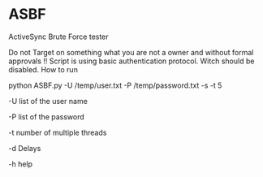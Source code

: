# ASBF
ActiveSync Brute Force tester 

Do not Target on something what you are not a owner and without formal approvals !!
Script is using basic authentication protocol. Witch should be disabled. 
How to run 

python ASBF.py -U /temp/user.txt -P /temp/password.txt -s <target> -t 5 
  
-U list of  the user name 

-P list of the password

-t number of multiple threads

-d Delays

-h help 
